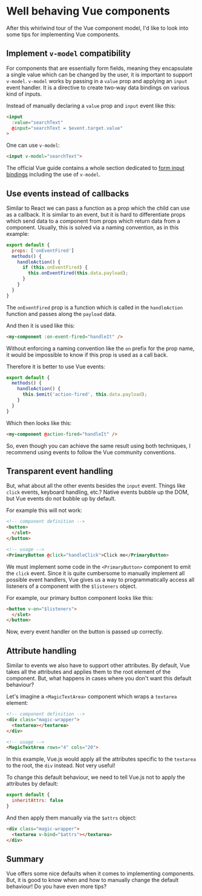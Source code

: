 # Well behaving Vue components

After this whirlwind tour of the Vue component model, I'd like to look into some tips for implementing Vue components.

## Implement `v-model` compatibility

For components that are essentially form fields, meaning they encapsulate a single value which can be changed by the user, it is important to support `v-model`. `v-model` works by passing in 
a `value` prop and applying an `input` event handler. It is a directive to create two-way data bindings on various kind of inputs.

Instead of manually declaring a `value` prop and `input` event like this:

```html
<input
  :value="searchText"
  @input="searchText = $event.target.value"
>
```

One can use `v-model`:

```html
<input v-model="searchText">
```

The official Vue guide contains a whole section dedicated to [form input bindings](https://vuejs.org/v2/guide/forms.html) including the use of `v-model`.

## Use events instead of callbacks

Similar to React we can pass a function as a prop which the child can use as a callback. It is similar to an event, but it is hard to differentiate props which send data to a component
from props which return data from a component. Usually, this is solved via a naming convention, as in this example:

```js
export default {
  props: ['onEventFired']
  methods() {
    handleAction() {
      if (this.onEventFired) {
        this.onEventFired(this.data.payload);
      }
    }
  }
}
```

The `onEventFired` prop is a function which is called in the `handleAction` function and passes along the `payload` data.

And then it is used like this:

```html
<my-component :on-event-fired="handleIt" />
```

Without enforcing a naming convention like the `on` prefix for the prop name, it would be impossible to know if this prop is used as a call back.

Therefore it is better to use Vue events:

```js
export default {
  methods() {
    handleAction() {
      this.$emit('action-fired', this.data.payload);
    }
  }
}
```

Which then looks like this:

```html
<my-component @action-fired="handleIt" />
```

So, even though you can achieve the same result using both techniques, I recommend using events to follow the Vue community conventions.

## Transparent event handling

But, what about all the other events besides the `input` event. Things like `click` events, keyboard handling, etc.? Native events bubble up the DOM, but Vue events do not bubble up by 
default.

For example this will not work:

```html
<!-- component definition -->
<button>
  </slot>
</button>

<!-- usage -->
<PrimaryButton @click="handleClick">Click me</PrimaryButton>
```

We must implement some code in the `<PrimaryButton>` component to emit the `click` event. Since it is quite cumbersome to manually implement all possible event handlers, Vue gives us 
a way to programmatically access all listeners of a component with the `$listeners` object.

For example, our primary button component looks like this:

```html
<button v-on="$listeners">
  </slot>
</button>
```

Now, every event handler on the button is passed up correctly.

## Attribute handling

Similar to events we also have to support other attributes. By default, Vue takes all the attributes and applies them to the root element of the component. But, what happens in cases where
you don't want this default behaviour?

Let's imagine a `<MagicTextArea>` component which wraps a `textarea` element:

```html
<!-- component definition -->
<div class="magic-wrapper">
  <textarea></textarea>
</div>

<!-- usage -->
<MagicTextArea rows="4" cols="20">
```

In this example, Vue.js would apply all the attributes specific to the `textarea` to the root, the `div` instead. Not very useful!

To change this default behaviour, we need to tell Vue.js not to apply the attributes by default:

```js
export default {
  inheritAttrs: false
}
```

And then apply them manually via the `$attrs` object:

```html
<div class="magic-wrapper">
  <textarea v-bind="$attrs"></textarea>
</div>
```

## Summary

Vue offers some nice defaults when it comes to implementing components. But, it is good to know when and how to manually change the default behaviour! Do you have even more tips?
